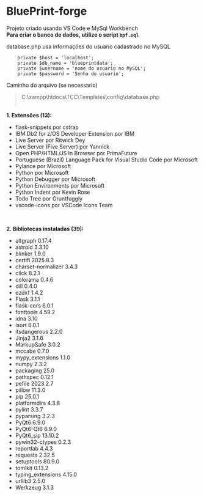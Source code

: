 # BluePrint-forge <br>

Projeto criado usando VS Code e MySql Workbench		<br>
**Para criar o banco de dados, utilize o script ```bpf.sql```**<br>

database.php usa informações do usuario cadastrado no MySQL		<br>

```
	private $host = 'localhost';
    private $db_name = 'blueprintdata';
    private $username = 'nome do usuario no MySQL';
    private $password = 'Senha do usuario';
```

Caminho do arquivo (se necessario)		<br>
> C:\xampp\htdocs\TCC\Templates\config\database.php		<br>
		<br>


**1. Extensões (13):**		<br>
   - flask-snippets por cstrap		<br>
   - IBM Db2 for z/OS Developer Extension por IBM		<br>
   - Live Server por Ritwick Dey		<br>
   - Live Server (Five Server) por Yannick		<br>
   - Open PHP/HTML/JS In Browser por PrimaFuture		<br>
   - Portuguese (Brazil) Language Pack for Visual Studio Code  por Microsoft		<br>
   - Pylance por Microsoft		<br>
   - Python por Microsoft		<br>
   - Python Debugger por Microsoft		<br>
   - Python Environments por Microsoft		<br>
   - Python Indent por Kevin Rose		<br>
   - Todo Tree por Gruntfuggly		<br>
   - vscode-icons por VSCode Icons Team		<br>
<br>

**2. Bibliotecas instaladas (39):**		<br>
   - altgraph           0.17.4		<br>
   - astroid            3.3.10		<br>
   - blinker            1.9.0		<br>
   - certifi            2025.8.3		<br>
   - charset-normalizer 3.4.3		<br>
   - click              8.2.1		<br>
   - colorama           0.4.6		<br>
   - dill               0.4.0		<br>
   - ezdxf              1.4.2		<br>
   - Flask              3.1.1		<br>
   - flask-cors         6.0.1		<br>
   - fonttools          4.59.2		<br>
   - idna               3.10		<br>
   - isort              6.0.1		<br>
   - itsdangerous       2.2.0		<br>
   - Jinja2             3.1.6		<br>
   - MarkupSafe         3.0.2		<br>
   - mccabe             0.7.0		<br>
   - mypy_extensions    1.1.0		<br>
   - numpy              2.3.2		<br>
   - packaging          25.0		<br>
   - pathspec           0.12.1		<br>
   - pefile             2023.2.7		<br>
   - pillow             11.3.0		<br>
   - pip                25.0.1		<br>
   - platformdirs       4.3.8		<br>
   - pylint             3.3.7		<br>
   - pyparsing          3.2.3		<br>
   - PyQt6              6.9.0		<br>
   - PyQt6-Qt6          6.9.0		<br>
   - PyQt6_sip          13.10.2		<br>
   - pywin32-ctypes     0.2.3		<br>
   - reportlab          4.4.3		<br>
   - requests           2.32.5		<br>
   - setuptools         80.9.0		<br>
   - tomlkit            0.13.2		<br>
   - typing_extensions  4.15.0		<br>
   - urllib3            2.5.0		<br>
   - Werkzeug           3.1.3		<br>
